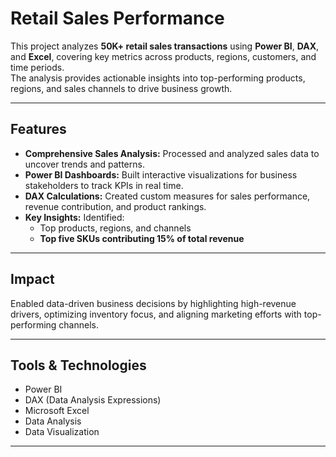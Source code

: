 # Retail Sales Performance

This project analyzes **50K+ retail sales transactions** using **Power BI**, **DAX**, and **Excel**, covering key metrics across products, regions, customers, and time periods.  
The analysis provides actionable insights into top-performing products, regions, and sales channels to drive business growth.

---

## Features

- **Comprehensive Sales Analysis:** Processed and analyzed sales data to uncover trends and patterns.
- **Power BI Dashboards:** Built interactive visualizations for business stakeholders to track KPIs in real time.
- **DAX Calculations:** Created custom measures for sales performance, revenue contribution, and product rankings.
- **Key Insights:** Identified:
  - Top products, regions, and channels
  - **Top five SKUs contributing 15% of total revenue**

---

## Impact

Enabled data-driven business decisions by highlighting high-revenue drivers, optimizing inventory focus, and aligning marketing efforts with top-performing channels.

---

## Tools & Technologies

- Power BI
- DAX (Data Analysis Expressions)
- Microsoft Excel
- Data Analysis
- Data Visualization

---
